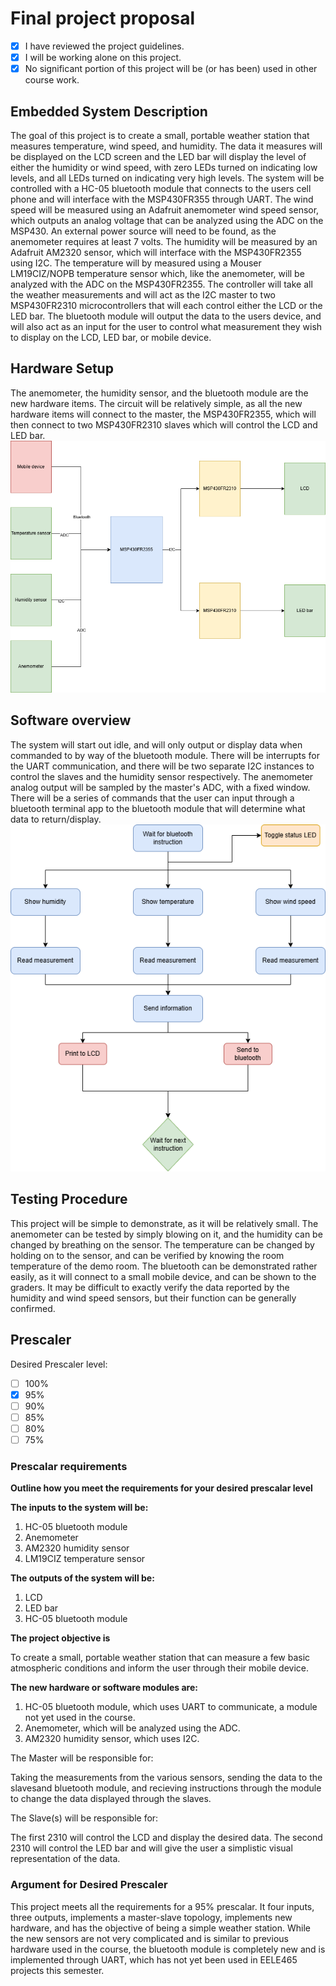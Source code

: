 # Final project proposal

- [x] I have reviewed the project guidelines.
- [x] I will be working alone on this project.
- [x] No significant portion of this project will be (or has been) used in other course work.

## Embedded System Description

The goal of this project is to create a small, portable weather station that measures temperature, wind speed, and humidity. The data it measures will be displayed on the LCD screen and the LED bar will display the level of either the humidity or wind speed, with zero LEDs turned on indicating low levels, and all LEDs turned on indicating very high levels. The system will be controlled with a HC-05 bluetooth module that connects to the users cell phone and will interface with the MSP430FR355 through UART.
The wind speed will be measured using an Adafruit anemometer wind speed sensor, which outputs an analog voltage that can be analyzed using the ADC on the MSP430. An external power source will need to be found, as the anemometer requires at least 7 volts. The humidity will be measured by an Adafruit AM2320 sensor, which will interface with the MSP430FR2355 using I2C. The temperature will by measured using a Mouser LM19CIZ/NOPB temperature sensor which, like the anemometer, will be analyzed with the ADC on the MSP430FR2355. The controller will take all the weather measurements and will act as the I2C master to two MSP430FR2310 microcontrollers that will each control either the LCD or the LED bar. The bluetooth module will output the data to the users device, and will also act as an input for the user to control what measurement they wish to display on the LCD, LED bar, or mobile device.

## Hardware Setup

The anemometer, the humidity sensor, and the bluetooth module are the new hardware items. The circuit will be relatively simple, as all the new hardware items will connect to the master, the MSP430FR2355, which will then connect to two MSP430FR2310 slaves which will control the LCD and LED bar.
![Preliminary circuit diagram.](prelim_circuit_diagram.png)

## Software overview

The system will start out idle, and will only output or display data when commanded to by way of the bluetooth module. There will be interrupts for the UART communication, and there will be two separate I2C instances to control the slaves and the humidity sensor respectively. The anemometer analog output will be sampled by the master's ADC, with a fixed window. There will be a series of commands that the user can input through a bluetooth terminal app to the bluetooth module that will determine what data to return/display.
![Preliminary software architecture](prelim_software_flow.png)

## Testing Procedure

This project will be simple to demonstrate, as it will be relatively small. The anemometer can be tested by simply blowing on it, and the humidity can be changed by breathing on the sensor. The temperature can be changed by holding on to the sensor, and can be verified by knowing the room temperature of the demo room. The bluetooth can be demonstrated rather easily, as it will connect to a small mobile device, and can be shown to the graders. It may be difficult to exactly verify the data reported by the humidity and wind speed sensors, but their function can be generally confirmed. 

## Prescaler

Desired Prescaler level: 

- [ ] 100%
- [x] 95% 
- [ ] 90% 
- [ ] 85% 
- [ ] 80% 
- [ ] 75% 

### Prescalar requirements 

**Outline how you meet the requirements for your desired prescalar level**

**The inputs to the system will be:**
1.  HC-05 bluetooth module
2.  Anemometer
3.  AM2320 humidity sensor
4.  LM19CIZ temperature sensor

**The outputs of the system will be:**
1.   LCD
2.   LED bar
3.   HC-05 bluetooth module

**The project objective is**

To create a small, portable weather station that can measure a few basic atmospheric conditions and inform the user through their mobile device.

**The new hardware or software modules are:**
1. HC-05 bluetooth module, which uses UART to communicate, a module not yet used in the course.
2. Anemometer, which will be analyzed using the ADC.
3. AM2320 humidity sensor, which uses I2C.


The Master will be responsible for:

Taking the measurements from the various sensors, sending the data to the slavesand bluetooth module, and recieving instructions through the module to change the data displayed through the slaves.

The Slave(s) will be responsible for:

The first 2310 will control the LCD and display the desired data. The second 2310 will control the LED bar and will give the user a simplistic visual representation of the data.



### Argument for Desired Prescaler

This project meets all the requirements for a 95% prescalar. It four inputs, three outputs, implements a master-slave topology, implements new hardware, and has the objective of being a simple weather station. While the new sensors are not very complicated and is similar to previous hardware used in the course, the bluetooth module is completely new and is implemented through UART, which has not yet been used in EELE465 projects this semester.
